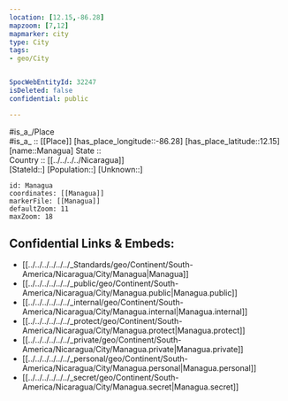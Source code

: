 ```yaml
---
location: [12.15,-86.28] 
mapzoom: [7,12] 
mapmarker: city 
type: City
tags:
- geo/City


SpocWebEntityId: 32247
isDeleted: false
confidential: public

---
```

#is_a_/Place  
#is_a_ :: [[Place]] 
[has_place_longitude::-86.28] 
[has_place_latitude::12.15] 
[name::Managua] 
State ::  
Country :: [[../../../../Nicaragua]]  
[StateId::] 
[Population::] 
[Unknown::] 


```leaflet
id: Managua
coordinates: [[Managua]] 
markerFile: [[Managua]] 
defaultZoom: 11 
maxZoom: 18
```


## Confidential Links & Embeds: 
- [[../../../../../../_Standards/geo/Continent/South-America/Nicaragua/City/Managua|Managua]] 
- [[../../../../../../_public/geo/Continent/South-America/Nicaragua/City/Managua.public|Managua.public]] 
- [[../../../../../../_internal/geo/Continent/South-America/Nicaragua/City/Managua.internal|Managua.internal]] 
- [[../../../../../../_protect/geo/Continent/South-America/Nicaragua/City/Managua.protect|Managua.protect]] 
- [[../../../../../../_private/geo/Continent/South-America/Nicaragua/City/Managua.private|Managua.private]] 
- [[../../../../../../_personal/geo/Continent/South-America/Nicaragua/City/Managua.personal|Managua.personal]] 
- [[../../../../../../_secret/geo/Continent/South-America/Nicaragua/City/Managua.secret|Managua.secret]] 
